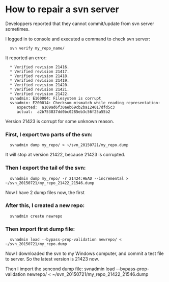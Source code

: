 How to repair a svn server
====

Developpers reported that they cannot commit/update from svn server sometimes.

I logged in to console and executed a command to check svn server:

      svn verify my_repo_name/ 

It reported an error:

      * Verified revision 21416.
      * Verified revision 21417.
      * Verified revision 21418.
      * Verified revision 21419.
      * Verified revision 21420.
      * Verified revision 21421.
      * Verified revision 21422.
      svnadmin: E160004: Filesystem is corrupt
      svnadmin: E200014: Checksum mismatch while reading representation:
         expected:  a109ad6f30aeb69cb2ba124017dfd5c3
         actual:  a2b753837dd0bc0285eb3c56f25a55b2

Version 21423 is corrupt for some unknown reason.

### First, I export two parts of the svn:
      svnadmin dump my_repo/ > ~/svn_20150721/my_repo.dump
It will stop at version 21422, because 21423 is corrupted.

### Then I export the tail of the svn:
      svnadmin dump my_repo/ -r 21424:HEAD --incremental > ~/svn_20150721/my_repo_21422_21546.dump

Now I have 2 dump files now, the first 
### After this, I created a new repo:
      svnadmin create newrepo

### Then import first dump file:
      svnadmin load --bypass-prop-validation newrepo/ < ~/svn_20150721/my_repo.dump 

Now I downloaded the svn to my Windows computer, and commit a test file to server.
So the latest version is 21423 now.

Then I import the sencond dump file:
                  svnadmin load --bypass-prop-validation newrepo/ < ~/svn_20150721/my_repo_21422_21546.dump 
